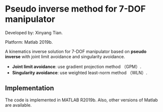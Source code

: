 # Pseudo inverse method for 7-DOF manipulator
Developed by: Xinyang Tian.

Platform: Matlab 2019b.  

A kinematics inverse solution for 7-DOF manipulator based on **pseudo inverse** with joint limit avoidance and singularity avoidance.  
- **Joint limit avoidance**: use gradient projection method （GPM）.
- **Singularity avoidance**: use weighted least-norm method （WLN）.
## Implementation
The code is implemented in MATLAB R2019b. Also, other versions of Matlab are available.   

